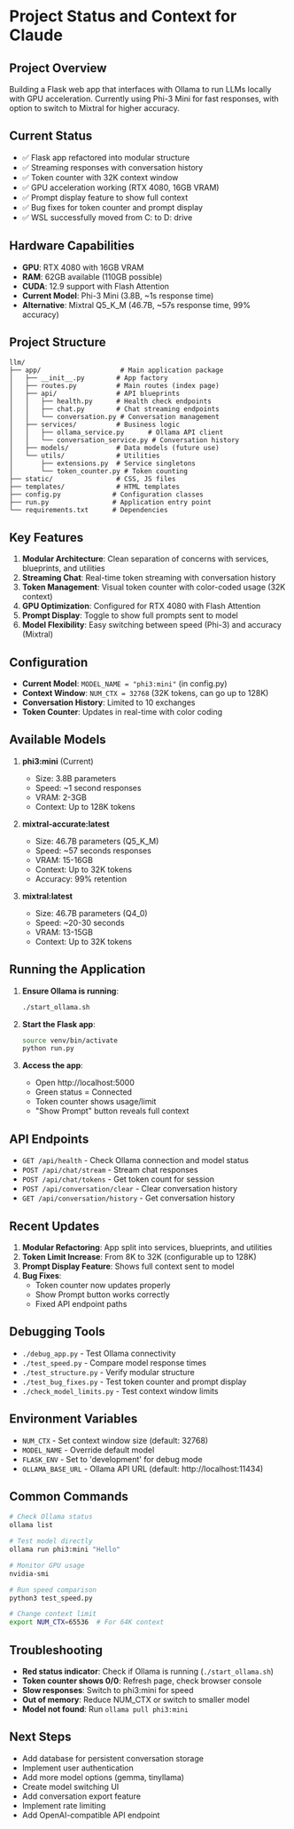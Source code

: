 # Project Status and Context for Claude

## Project Overview
Building a Flask web app that interfaces with Ollama to run LLMs locally with GPU acceleration. Currently using Phi-3 Mini for fast responses, with option to switch to Mixtral for higher accuracy.

## Current Status
- ✅ Flask app refactored into modular structure
- ✅ Streaming responses with conversation history
- ✅ Token counter with 32K context window
- ✅ GPU acceleration working (RTX 4080, 16GB VRAM)
- ✅ Prompt display feature to show full context
- ✅ Bug fixes for token counter and prompt display
- ✅ WSL successfully moved from C: to D: drive

## Hardware Capabilities
- **GPU**: RTX 4080 with 16GB VRAM
- **RAM**: 62GB available (110GB possible)
- **CUDA**: 12.9 support with Flash Attention
- **Current Model**: Phi-3 Mini (3.8B, ~1s response time)
- **Alternative**: Mixtral Q5_K_M (46.7B, ~57s response time, 99% accuracy)

## Project Structure
```
llm/
├── app/                    # Main application package
│   ├── __init__.py        # App factory
│   ├── routes.py          # Main routes (index page)
│   ├── api/               # API blueprints
│   │   ├── health.py      # Health check endpoints
│   │   ├── chat.py        # Chat streaming endpoints
│   │   └── conversation.py # Conversation management
│   ├── services/          # Business logic
│   │   ├── ollama_service.py      # Ollama API client
│   │   └── conversation_service.py # Conversation history
│   ├── models/            # Data models (future use)
│   └── utils/             # Utilities
│       ├── extensions.py  # Service singletons
│       └── token_counter.py # Token counting
├── static/                # CSS, JS files
├── templates/             # HTML templates
├── config.py             # Configuration classes
├── run.py                # Application entry point
└── requirements.txt      # Dependencies
```

## Key Features
1. **Modular Architecture**: Clean separation of concerns with services, blueprints, and utilities
2. **Streaming Chat**: Real-time token streaming with conversation history
3. **Token Management**: Visual token counter with color-coded usage (32K context)
4. **GPU Optimization**: Configured for RTX 4080 with Flash Attention
5. **Prompt Display**: Toggle to show full prompts sent to model
6. **Model Flexibility**: Easy switching between speed (Phi-3) and accuracy (Mixtral)

## Configuration
- **Current Model**: `MODEL_NAME = "phi3:mini"` (in config.py)
- **Context Window**: `NUM_CTX = 32768` (32K tokens, can go up to 128K)
- **Conversation History**: Limited to 10 exchanges
- **Token Counter**: Updates in real-time with color coding

## Available Models
1. **phi3:mini** (Current)
   - Size: 3.8B parameters
   - Speed: ~1 second responses
   - VRAM: 2-3GB
   - Context: Up to 128K tokens

2. **mixtral-accurate:latest**
   - Size: 46.7B parameters (Q5_K_M)
   - Speed: ~57 seconds responses
   - VRAM: 15-16GB
   - Context: Up to 32K tokens
   - Accuracy: 99% retention

3. **mixtral:latest**
   - Size: 46.7B parameters (Q4_0)
   - Speed: ~20-30 seconds
   - VRAM: 13-15GB
   - Context: Up to 32K tokens

## Running the Application

1. **Ensure Ollama is running**:
   ```bash
   ./start_ollama.sh
   ```

2. **Start the Flask app**:
   ```bash
   source venv/bin/activate
   python run.py
   ```

3. **Access the app**:
   - Open http://localhost:5000
   - Green status = Connected
   - Token counter shows usage/limit
   - "Show Prompt" button reveals full context

## API Endpoints
- `GET /api/health` - Check Ollama connection and model status
- `POST /api/chat/stream` - Stream chat responses
- `POST /api/chat/tokens` - Get token count for session
- `POST /api/conversation/clear` - Clear conversation history
- `GET /api/conversation/history` - Get conversation history

## Recent Updates
1. **Modular Refactoring**: App split into services, blueprints, and utilities
2. **Token Limit Increase**: From 8K to 32K (configurable up to 128K)
3. **Prompt Display Feature**: Shows full context sent to model
4. **Bug Fixes**: 
   - Token counter now updates properly
   - Show Prompt button works correctly
   - Fixed API endpoint paths

## Debugging Tools
- `./debug_app.py` - Test Ollama connectivity
- `./test_speed.py` - Compare model response times
- `./test_structure.py` - Verify modular structure
- `./test_bug_fixes.py` - Test token counter and prompt display
- `./check_model_limits.py` - Test context window limits

## Environment Variables
- `NUM_CTX` - Set context window size (default: 32768)
- `MODEL_NAME` - Override default model
- `FLASK_ENV` - Set to 'development' for debug mode
- `OLLAMA_BASE_URL` - Ollama API URL (default: http://localhost:11434)

## Common Commands
```bash
# Check Ollama status
ollama list

# Test model directly
ollama run phi3:mini "Hello"

# Monitor GPU usage
nvidia-smi

# Run speed comparison
python3 test_speed.py

# Change context limit
export NUM_CTX=65536  # For 64K context
```

## Troubleshooting
- **Red status indicator**: Check if Ollama is running (`./start_ollama.sh`)
- **Token counter shows 0/0**: Refresh page, check browser console
- **Slow responses**: Switch to phi3:mini for speed
- **Out of memory**: Reduce NUM_CTX or switch to smaller model
- **Model not found**: Run `ollama pull phi3:mini`

## Next Steps
- Add database for persistent conversation storage
- Implement user authentication
- Add more model options (gemma, tinyllama)
- Create model switching UI
- Add conversation export feature
- Implement rate limiting
- Add OpenAI-compatible API endpoint